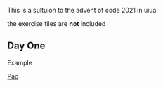 This is a sultuion to the advent of code 2021 in uiua

the exercise files are **not** included

## Day One

Example

[Pad](https://www.uiua.org/pad?src=aW4g4oaQICQgMTk5CiAgICAgJCAyMDAKICAgICAkIDIwOAogICAgICQgMjEwCiAgICAgJCAyMDAKICAgICAkIDIwNwogICAgICQgMjQwCiAgICAgJCAyNjkKICAgICAkIDI2MAogICAgICQgMjYzCnAg4oaQIOKKnOKWocKs4oiKLCJcbiIgaW4gIyByZW1vdmUgdGhlIGJyZWFrbGluZSBjaGFycwpwIOKGkCDiiLVwYXJzZeKKlHAgICAgICMgcGFyc2UgaXQgaW50byBhbiBhcnIgb2YgaW50CgpWZXJzY2gg4oaQIOKHjH7ihpgx4oeM4oa7MQoKQ29tcGFyZUxpc3Qg4oaQIOKNiVtWZXJzY2ggLiBWZXJzY2ggcCBwXQrih4zihpgy4oeMQ29tcGFyZUxpc3QK4oeM4oaYMeKHjOKNiVtWZXJzY2guIOKJoS8rQ29tcGFyZUxpc3RdCuKJoS88LgovKy4K)
